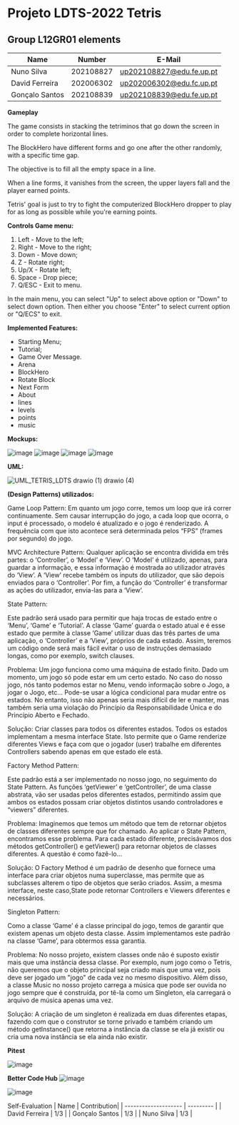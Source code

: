 ﻿# Projeto LDTS-2022 Tetris
 
 ## Group L12GR01 elements

| Name                 | Number    | E-Mail                 |
| -------------------- | --------- | ---------------------- |
| Nuno Silva           | 202108827 |up202108827@edu.fe.up.pt|
| David Ferreira       | 202006302 |up202006302@edu.fc.up.pt|
| Gonçalo Santos       | 202108839 |up202108839@edu.fe.up.pt|

**Gameplay**

The game consists in stacking the tetriminos that go down the screen in order to complete horizontal lines.

The BlockHero have different forms and go one after the other randomly, with a specific time gap.

The objective is to fill all the empty space in a line.

When a line forms, it vanishes from the screen, the upper layers fall and the player earned points.

Tetris' goal is just to try to fight the computerized BlockHero dropper to play for as long as possible while you're earning points.


**Controls Game menu:**
1. Left - Move to the left;
2. Right - Move to the right;
3. Down - Move down;
4. Z - Rotate right;
5. Up/X - Rotate left;
6. Space - Drop piece;
7. Q/ESC - Exit to menu.



In the main menu, you can select "Up" to select above option or "Down" to select down option.
Then either you choose "Enter" to select current option or "Q/ECS" to exit.



**Implemented Features:**

* Starting Menu;
* Tutorial;
* Game Over Message.
* Arena
* BlockHero
* Rotate Block
* Next Form
* About
* lines 
* levels
* points
* music


**Mockups:**

![image](https://user-images.githubusercontent.com/93715921/203797407-4248cfe7-538b-43d6-a44f-d978c270eeeb.png)
![image](https://user-images.githubusercontent.com/93715921/204037331-f5ac5d96-c812-4330-9a26-7209e794f822.png)
![image](https://user-images.githubusercontent.com/93715921/203797588-e78cbd12-41cd-46c4-a926-29db9a6e00b9.png)
![image](https://user-images.githubusercontent.com/93715921/203797641-3036cba7-e3c9-42f9-905c-e51b18b86a65.png)



**UML:**

![UML_TETRIS_LDTS drawio (1) drawio (4)](https://user-images.githubusercontent.com/93005732/204039990-17b99fcf-1cf4-4e61-b8b5-987bb1eac8ef.png)



**(Design Patterns) utilizados:**

 Game Loop Pattern: 
	Em quanto um jogo corre, temos um loop que irá correr continuamente. Sem causar interrupção do jogo, a cada loop que ocorra, o input é processado, o modelo é atualizado e o jogo é renderizado. A frequência com que isto acontece será determinada pelos “FPS” (frames por segundo) do jogo.

MVC Architecture Pattern:
	Qualquer aplicação se encontra dividida em três partes: o ‘Controller’, o ‘Model’ e ‘View’.
O ‘Model’ é utilizado, apenas, para guardar a informação, e essa informação é mostrada ao utilizador através do ‘View’. A ‘View’ recebe também os inputs do utilizador, que são depois enviados para o ‘Controller’. Por fim, a função do ‘Controller’ é transformar as ações do utilizador, envia-las para a ‘View’.	

 
State Pattern:

 Este padrão será usado para permitir que haja trocas de estado entre o ‘Menu’, ‘Game’ e ‘Tutorial’. A classe ‘Game’ guarda o estado atual e é esse estado que permite à classe ‘Game’ utilizar duas das três partes de uma aplicação, o ‘Controller’ e a ‘View’, próprios de cada estado. Assim, teremos um código onde será mais fácil evitar o uso de instruções demasiado longas, como por exemplo, switch clauses.

Problema: Um jogo funciona como uma máquina de estado finito. Dado um momento, um jogo só pode estar em um certo estado. No caso do nosso jogo, nós tanto podemos estar  no Menu, vendo informação sobre o Jogo, a jogar o Jogo, etc... Pode-se usar a lógica condicional para mudar entre os estados. No entanto, isso não apenas seria mais difícil de ler e manter, mas também seria uma violação do Princípio da Responsabilidade Única e do Princípio Aberto e Fechado.

Solução: Criar classes para todos os diferentes estados. Todos os estados implementam a mesma interface State. Isto permite que o Game renderize diferentes Views e faça com que o jogador (user) trabalhe em diferentes Controllers sabendo apenas em que estado ele está.



Factory Method Pattern:

 Este padrão está a ser implementado no nosso jogo, no seguimento do State Pattern. As funções ‘getViewer’ e ‘getController’, de uma classe abstrata, vão ser usadas pelos diferentes estados, permitindo assim que ambos os estados possam criar objetos distintos usando controladores e “viewers” diferentes.
 
Problema: Imaginemos que temos um método que tem de retornar objetos de classes diferentes sempre que for chamado. Ao aplicar o State Pattern, encontramos esse problema. Para cada estado diferente, precisávamos dos métodos getController() e getViewer() para retornar objetos de classes diferentes. A questão é como fazê-lo...

Solução: O Factory Method é um padrão de desenho que fornece uma interface para criar objetos numa superclasse, mas permite que as subclasses alterem o tipo de objetos que serão criados. Assim, a mesma interface, neste caso,State pode retornar Controllers e Viewers diferentes e necessários.



Singleton Pattern: 

Como a classe ‘Game’ é a classe principal do jogo, temos de garantir que existem apenas um objeto desta classe. Assim implementamos este padrão na classe ‘Game’, para obtermos essa garantia.

Problema: No nosso projeto, existem classes onde não é suposto existir mais que uma instância dessa classe. Por exemplo, num jogo como o Tetris, não queremos que o objeto principal seja criado mais que uma vez, pois deve ser jogado um "jogo" de cada vez no mesmo dispositivo. Além disso, a classe Music no nosso projeto carrega a música que pode ser ouvida no jogo sempre que é construída, por tê-la como um Singleton, ela carregará o arquivo de música apenas uma vez.

Solução: A criação de um singleton é realizada em duas diferentes etapas, fazendo com que o construtor se torne  privado e também criando um método getInstance() que retorna a instância da classe se ela já existir ou cria uma nova instância se ela ainda não existir.




**Pitest**

![image](https://user-images.githubusercontent.com/93715921/208268192-4efd2fa5-766d-45fe-bf81-2f106e67b15a.png)

**Better Code Hub**
![image](https://user-images.githubusercontent.com/93715921/208268198-c857a68d-991b-4457-a0fa-4e86f3b90f9c.png)


![image](https://user-images.githubusercontent.com/93715921/208268204-20404765-03a2-4cbd-95a1-dee6425391de.png)



Self-Evaluation
| Name                 | Contribution| 
| -------------------- | --------- | 
| David Ferreira       | 1/3 |
| Gonçalo Santos       | 1/3 |
| Nuno Silva           | 1/3 |



